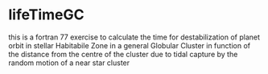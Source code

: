 # lifeTimeGC
this is a fortran 77 exercise to calculate the time for destabilization
of planet orbit in stellar Habitabile Zone in a general Globular Cluster
in function of the distance from the centre of the cluster due to 
tidal capture by the random motion of a near star cluster


